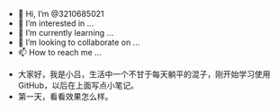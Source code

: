 - 👋 Hi, I’m @3210685021
- 👀 I’m interested in ...
- 🌱 I’m currently learning ...
- 💞️ I’m looking to collaborate on ...
- 📫 How to reach me ...

<!---
3210685021/3210685021 is a ✨ special ✨ repository because its `README.md` (this file) appears on your GitHub profile.
You can click the Preview link to take a look at your changes.
--->
- 大家好，我是小吕，生活中一个不甘于每天躺平的混子，刚开始学习使用GitHub，以后在上面写点小笔记。
- 第一天，看看效果怎么样。
